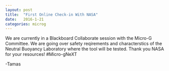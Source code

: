 ```yaml
---
layout: post
title:  "First Online Check-in With NASA"
date:   2016-1-21
categories: microg
---
```

We are currently in a Blackboard Collaborate session with the Micro-G Committee. We are going over safety reqirements and characterstics of the Neutral Buoyancy Laboratory where the tool will be tested. Thank you NASA for your resources! #Micro-gNeXT

-Tamas